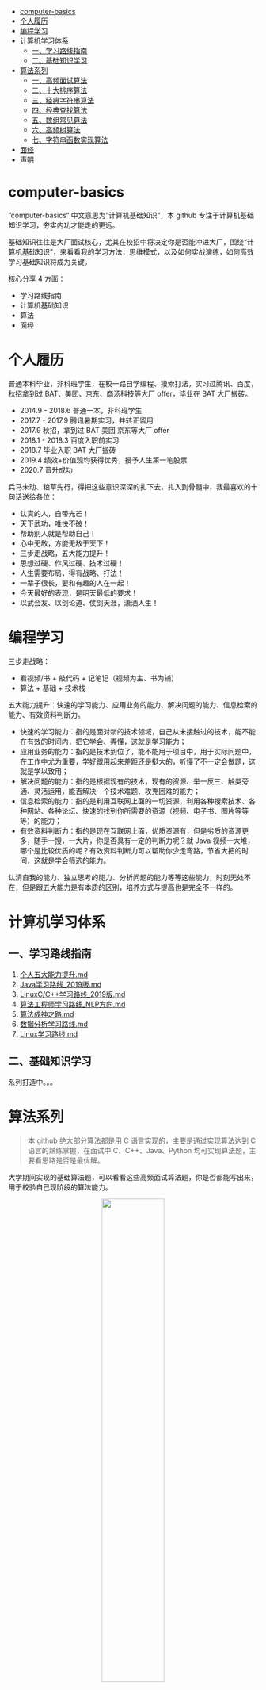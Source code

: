 - [computer-basics](#computer-basics)
- [个人履历](#个人履历)
- [编程学习](#编程学习)
- [计算机学习体系](#计算机学习体系)
  - [一、学习路线指南](#一学习路线指南)
  - [二、基础知识学习](#二基础知识学习)
- [算法系列](#算法系列)
  - [一、高频面试算法](#一高频面试算法)
  - [二、十大排序算法](#二十大排序算法)
  - [三、经典字符串算法](#三经典字符串算法)
  - [四、经典查找算法](#四经典查找算法)
  - [五、数组常见算法](#五数组常见算法)
  - [六、高频树算法](#六高频树算法)
  - [七、字符串函数实现算法](#七字符串函数实现算法)
- [面经](#面经)
- [声明](#声明)

# computer-basics

”computer-basics“ 中文意思为”计算机基础知识“，本 github 专注于计算机基础知识学习，夯实内功才能走的更远。

基础知识往往是大厂面试核心，尤其在校招中将决定你是否能冲进大厂，围绕“计算机基础知识”，来看看我的学习方法，思维模式，以及如何实战演练，如何高效学习基础知识将成为关键。

核心分享 4 方面：

- 学习路线指南
- 计算机基础知识
- 算法
- 面经

# 个人履历

普通本科毕业，非科班学生，在校一路自学编程、摸索打法，实习过腾讯、百度，秋招拿到过 BAT、美团、京东、商汤科技等大厂 offer，毕业在 BAT 大厂搬砖。

- 2014.9 - 2018.6 普通一本，非科班学生
- 2017.7 - 2017.9 腾讯暑期实习，并转正留用
- 2017.9 秋招，拿到过 BAT 美团 京东等大厂 offer
- 2018.1 - 2018.3 百度入职前实习
- 2018.7 毕业入职 BAT 大厂搬砖
- 2019.4 绩效+价值观均获得优秀，授予人生第一笔股票
- 2020.7 晋升成功

兵马未动、粮草先行，得把这些意识深深的扎下去，扎入到骨髓中，我最喜欢的十句话送给各位：

- 认真的人，自带光芒！
- 天下武功，唯快不破！
- 帮助别人就是帮助自己！
- 心中无敌，方能无敌于天下！
- 三步走战略，五大能力提升！
- 思想过硬、作风过硬、技术过硬！
- 人生需要布局，得有战略、打法！
- 一辈子很长，要和有趣的人在一起！
- 今天最好的表现，是明天最低的要求！
- 以武会友、以剑论道、仗剑天涯，潇洒人生！

# 编程学习

三步走战略：

- 看视频/书 + 敲代码 + 记笔记（视频为主、书为辅）
- 算法 + 基础 + 技术栈

五大能力提升：快速的学习能力、应用业务的能力、解决问题的能力、信息检索的能力、有效资料判断力。

- 快速的学习能力：指的是面对新的技术领域，自己从未接触过的技术，能不能在有效的时间内，把它学会、弄懂，这就是学习能力；
- 应用业务的能力：指的是技术到位了，能不能用于项目中，用于实际问题中，在工作中尤为重要，学好跟用起来差距还是挺大的，听懂了不一定会做题，这就是学以致用；
- 解决问题的能力：指的是根据现有的技术，现有的资源、举一反三、触类旁通、灵活运用，能否解决一个技术难题、攻克困难的能力；
- 信息检索的能力：指的是利用互联网上面的一切资源，利用各种搜索技术、各种网站、各种论坛、快速的找到你所需要的资源（视频、电子书、图片等等等）的能力；
- 有效资料判断力：指的是现在互联网上面，优质资源有，但是劣质的资源更多，随手一搜，一大片，你是否具有一定的判断力呢？就 Java 视频一大堆，哪个是比较优质的呢？有效资料判断力可以帮助你少走弯路，节省大把的时间，这就是学会筛选的能力。

认清自我的能力、独立思考的能力、分析问题的能力等等这些能力，时刻无处不在，但是跟五大能力是有本质的区别，培养方式与提高也是完全不一样的。

# 计算机学习体系

## 一、学习路线指南

1. [个人五大能力提升.md](https://github.com/puge-up/computer-basics/blob/main/cs-basics/%E5%AD%A6%E4%B9%A0%E8%B7%AF%E7%BA%BF%E6%8C%87%E5%8D%97/%E4%BA%94%E5%A4%A7%E8%83%BD%E5%8A%9B%E6%8F%90%E5%8D%87.md)
2. [Java学习路线_2019版.md](https://github.com/puge-up/computer-basics/blob/main/cs-basics/%E5%AD%A6%E4%B9%A0%E8%B7%AF%E7%BA%BF%E6%8C%87%E5%8D%97/Java%E5%AD%A6%E4%B9%A0%E8%B7%AF%E7%BA%BF_2019%E7%89%88.md)
3. [LinuxC/C++学习路线_2019版.md](https://github.com/puge-up/computer-basics/blob/main/cs-basics/%E5%AD%A6%E4%B9%A0%E8%B7%AF%E7%BA%BF%E6%8C%87%E5%8D%97/LinuxC_C%2B%2B%E5%AD%A6%E4%B9%A0%E8%B7%AF%E7%BA%BF_2019%E7%89%88.md)
4. [算法工程师学习路线_NLP方向.md](https://github.com/puge-up/computer-basics/blob/main/cs-basics/%E5%AD%A6%E4%B9%A0%E8%B7%AF%E7%BA%BF%E6%8C%87%E5%8D%97/%E7%AE%97%E6%B3%95%E5%B7%A5%E7%A8%8B%E5%B8%88%E5%AD%A6%E4%B9%A0%E8%B7%AF%E7%BA%BF_NLP%20%E6%96%B9%E5%90%91.md)
5. [算法成神之路.md](https://github.com/puge-up/computer-basics/blob/main/cs-basics/%E5%AD%A6%E4%B9%A0%E8%B7%AF%E7%BA%BF%E6%8C%87%E5%8D%97/%E7%AE%97%E6%B3%95%E6%88%90%E7%A5%9E%E4%B9%8B%E8%B7%AF.md)
6. [数据分析学习路线.md](https://github.com/puge-up/computer-basics/blob/main/cs-basics/%E5%AD%A6%E4%B9%A0%E8%B7%AF%E7%BA%BF%E6%8C%87%E5%8D%97/%E6%95%B0%E6%8D%AE%E5%88%86%E6%9E%90%E5%AD%A6%E4%B9%A0%E8%B7%AF%E7%BA%BF.md)
7. [Linux学习路线.md](https://github.com/puge-up/computer-basics/blob/main/cs-basics/%E5%AD%A6%E4%B9%A0%E8%B7%AF%E7%BA%BF%E6%8C%87%E5%8D%97/Linux%E5%AD%A6%E4%B9%A0%E8%B7%AF%E7%BA%BF.md)

## 二、基础知识学习

系列打造中。。。

# 算法系列

> 本 github 绝大部分算法都是用 C 语言实现的，主要是通过实现算法达到 C 语言的熟练掌握，在面试中 C、C++、Java、Python 均可实现算法题，主要看思路是否是最优解。

大学期间实现的基础算法题，可以看看这些高频面试算法题，你是否都能写出来，用于校验自己现阶段的算法能力。

<div align=center><img src='./algorithm/算法资料.jpeg' width="50%" height="50%"></div>
<p align=center>(高频面试算法)</p>

## 一、高频面试算法

1. [2个栈实现一个队列.cpp](https://github.com/puge-up/computer-basics/blob/main/algorithm/%E9%AB%98%E9%A2%91%E9%9D%A2%E8%AF%95%E7%AE%97%E6%B3%95/1%E3%80%812%E4%B8%AA%E6%A0%88%E5%AE%9E%E7%8E%B0%E4%B8%80%E4%B8%AA%E9%98%9F%E5%88%97.cpp)
2. [10到M进制转换.cpp](https://github.com/puge-up/computer-basics/blob/main/algorithm/%E9%AB%98%E9%A2%91%E9%9D%A2%E8%AF%95%E7%AE%97%E6%B3%95/2%E3%80%8110%E5%88%B0M%E8%BF%9B%E5%88%B6%E8%BD%AC%E6%8D%A2.cpp)
3. [八皇后问题.c](https://github.com/puge-up/computer-basics/blob/main/algorithm/%E9%AB%98%E9%A2%91%E9%9D%A2%E8%AF%95%E7%AE%97%E6%B3%95/3%E3%80%81%E5%85%AB%E7%9A%87%E5%90%8E%E9%97%AE%E9%A2%98.c)
4. [饿汉式.c](https://github.com/puge-up/computer-basics/blob/main/algorithm/%E9%AB%98%E9%A2%91%E9%9D%A2%E8%AF%95%E7%AE%97%E6%B3%95/4%E3%80%81%E9%A5%BF%E6%B1%89%E5%BC%8F.c)
5. [懒汉式.c](https://github.com/puge-up/computer-basics/blob/main/algorithm/%E9%AB%98%E9%A2%91%E9%9D%A2%E8%AF%95%E7%AE%97%E6%B3%95/5%E3%80%81%E6%87%92%E6%B1%89%E5%BC%8F.c)
6. [二进制中1的个数.c](https://github.com/puge-up/computer-basics/blob/main/algorithm/%E9%AB%98%E9%A2%91%E9%9D%A2%E8%AF%95%E7%AE%97%E6%B3%95/6%E3%80%81%E4%BA%8C%E8%BF%9B%E5%88%B6%E4%B8%AD1%E7%9A%84%E4%B8%AA%E6%95%B0.c)
7. [斐波那契数列.c](https://github.com/puge-up/computer-basics/blob/main/algorithm/%E9%AB%98%E9%A2%91%E9%9D%A2%E8%AF%95%E7%AE%97%E6%B3%95/7%E3%80%81%E6%96%90%E6%B3%A2%E9%82%A3%E5%A5%91%E6%95%B0%E5%88%97.c)
8. [斐波那契数列_1.c](https://github.com/puge-up/computer-basics/blob/main/algorithm/%E9%AB%98%E9%A2%91%E9%9D%A2%E8%AF%95%E7%AE%97%E6%B3%95/8%E3%80%81%E6%96%90%E6%B3%A2%E9%82%A3%E5%A5%91%E6%95%B0%E5%88%97_1.c)
9. [高效查找自幂数.c](https://github.com/puge-up/computer-basics/blob/main/algorithm/%E9%AB%98%E9%A2%91%E9%9D%A2%E8%AF%95%E7%AE%97%E6%B3%95/9%E3%80%81%E9%AB%98%E6%95%88%E6%9F%A5%E6%89%BE%E8%87%AA%E5%B9%82%E6%95%B0.c)
10. [哥德巴赫猜想验证.c](https://github.com/puge-up/computer-basics/blob/main/algorithm/%E9%AB%98%E9%A2%91%E9%9D%A2%E8%AF%95%E7%AE%97%E6%B3%95/10%E3%80%81%E5%93%A5%E5%BE%B7%E5%B7%B4%E8%B5%AB%E7%8C%9C%E6%83%B3%E9%AA%8C%E8%AF%81.c)
11. [汉诺塔问题.c](https://github.com/puge-up/computer-basics/blob/main/algorithm/%E9%AB%98%E9%A2%91%E9%9D%A2%E8%AF%95%E7%AE%97%E6%B3%95/11%E3%80%81%E6%B1%89%E8%AF%BA%E5%A1%94%E9%97%AE%E9%A2%98.c)
12. [将任意整数转换为二进制.c](https://github.com/puge-up/computer-basics/blob/main/algorithm/%E9%AB%98%E9%A2%91%E9%9D%A2%E8%AF%95%E7%AE%97%E6%B3%95/12%E3%80%81%E5%B0%86%E4%BB%BB%E6%84%8F%E6%95%B4%E6%95%B0%E8%BD%AC%E6%8D%A2%E4%B8%BA%E4%BA%8C%E8%BF%9B%E5%88%B6.c)
13. [将任意整数转换为十六进制.c](https://github.com/puge-up/computer-basics/blob/main/algorithm/%E9%AB%98%E9%A2%91%E9%9D%A2%E8%AF%95%E7%AE%97%E6%B3%95/13%E3%80%81%E5%B0%86%E4%BB%BB%E6%84%8F%E6%95%B4%E6%95%B0%E8%BD%AC%E6%8D%A2%E4%B8%BA%E5%8D%81%E5%85%AD%E8%BF%9B%E5%88%B6.c)
14. [括号匹配算法.cpp](https://github.com/puge-up/computer-basics/blob/main/algorithm/%E9%AB%98%E9%A2%91%E9%9D%A2%E8%AF%95%E7%AE%97%E6%B3%95/14%E3%80%81%E6%8B%AC%E5%8F%B7%E5%8C%B9%E9%85%8D%E7%AE%97%E6%B3%95.cpp)
15. [判断大小端.c](https://github.com/puge-up/computer-basics/blob/main/algorithm/%E9%AB%98%E9%A2%91%E9%9D%A2%E8%AF%95%E7%AE%97%E6%B3%95/15%E3%80%81%E5%88%A4%E6%96%AD%E5%A4%A7%E5%B0%8F%E7%AB%AF.c)
16. [求前n个数和.c](https://github.com/puge-up/computer-basics/blob/main/algorithm/%E9%AB%98%E9%A2%91%E9%9D%A2%E8%AF%95%E7%AE%97%E6%B3%95/16%E3%80%81%E6%B1%82%E5%89%8Dn%E4%B8%AA%E6%95%B0%E5%92%8C.c)
17. [求字符串的长度.c](https://github.com/puge-up/computer-basics/blob/main/algorithm/%E9%AB%98%E9%A2%91%E9%9D%A2%E8%AF%95%E7%AE%97%E6%B3%95/17%E3%80%81%E6%B1%82%E5%AD%97%E7%AC%A6%E4%B8%B2%E7%9A%84%E9%95%BF%E5%BA%A6.c)
18. [约瑟夫环.c](https://github.com/puge-up/computer-basics/blob/main/algorithm/%E9%AB%98%E9%A2%91%E9%9D%A2%E8%AF%95%E7%AE%97%E6%B3%95/18%E3%80%81%E7%BA%A6%E7%91%9F%E5%A4%AB%E7%8E%AF.c)
19. [转换数字.c](https://github.com/puge-up/computer-basics/blob/main/algorithm/%E9%AB%98%E9%A2%91%E9%9D%A2%E8%AF%95%E7%AE%97%E6%B3%95/19%E3%80%81%E8%BD%AC%E6%8D%A2%E6%95%B0%E5%AD%97.c)
20. [字符串转置.c](https://github.com/puge-up/computer-basics/blob/main/algorithm/%E9%AB%98%E9%A2%91%E9%9D%A2%E8%AF%95%E7%AE%97%E6%B3%95/20%E3%80%81%E5%AD%97%E7%AC%A6%E4%B8%B2%E8%BD%AC%E7%BD%AE.c)
21. [字符串转置_1.c](https://github.com/puge-up/computer-basics/blob/main/algorithm/%E9%AB%98%E9%A2%91%E9%9D%A2%E8%AF%95%E7%AE%97%E6%B3%95/21%E3%80%81%E5%AD%97%E7%AC%A6%E4%B8%B2%E8%BD%AC%E7%BD%AE_1.c)
22. [最大子数组和.c](https://github.com/puge-up/computer-basics/blob/main/algorithm/%E9%AB%98%E9%A2%91%E9%9D%A2%E8%AF%95%E7%AE%97%E6%B3%95/22%E3%80%81%E6%9C%80%E5%A4%A7%E5%AD%90%E6%95%B0%E7%BB%84%E5%92%8C.c)
23. [最长公共子序列.c](https://github.com/puge-up/computer-basics/blob/main/algorithm/%E9%AB%98%E9%A2%91%E9%9D%A2%E8%AF%95%E7%AE%97%E6%B3%95/23%E3%80%81%E6%9C%80%E9%95%BF%E5%85%AC%E5%85%B1%E5%AD%90%E5%BA%8F%E5%88%97.c)
24. [KMP.c](https://github.com/puge-up/computer-basics/blob/main/algorithm/%E9%AB%98%E9%A2%91%E9%9D%A2%E8%AF%95%E7%AE%97%E6%B3%95/24%E3%80%81KMP.c)
25. [随机化数组.c](https://github.com/puge-up/computer-basics/blob/main/algorithm/%E9%AB%98%E9%A2%91%E9%9D%A2%E8%AF%95%E7%AE%97%E6%B3%95/25%E3%80%81%E9%9A%8F%E6%9C%BA%E5%8C%96%E6%95%B0%E7%BB%84.c)

## 二、十大排序算法

1. [swapSort.c](https://github.com/puge-up/computer-basics/blob/main/algorithm/%E5%8D%81%E5%A4%A7%E6%8E%92%E5%BA%8F%E7%AE%97%E6%B3%95/1%E3%80%81swapSort.c)
2. [chooseSort.c](https://github.com/puge-up/computer-basics/blob/main/algorithm/%E5%8D%81%E5%A4%A7%E6%8E%92%E5%BA%8F%E7%AE%97%E6%B3%95/2%E3%80%81chooseSort.c)
3. [insertSort.c](https://github.com/puge-up/computer-basics/blob/main/algorithm/%E5%8D%81%E5%A4%A7%E6%8E%92%E5%BA%8F%E7%AE%97%E6%B3%95/3%E3%80%81insertSort.c)
4. [mergeSort.c](https://github.com/puge-up/computer-basics/blob/main/algorithm/%E5%8D%81%E5%A4%A7%E6%8E%92%E5%BA%8F%E7%AE%97%E6%B3%95/4%E3%80%81mergeSort.c)
5. [shellSort.c](https://github.com/puge-up/computer-basics/blob/main/algorithm/%E5%8D%81%E5%A4%A7%E6%8E%92%E5%BA%8F%E7%AE%97%E6%B3%95/5%E3%80%81shellSort.c)
6. [heapSort.c](https://github.com/puge-up/computer-basics/blob/main/algorithm/%E5%8D%81%E5%A4%A7%E6%8E%92%E5%BA%8F%E7%AE%97%E6%B3%95/6%E3%80%81heapSort.c)
7. [quickSort.c](https://github.com/puge-up/computer-basics/blob/main/algorithm/%E5%8D%81%E5%A4%A7%E6%8E%92%E5%BA%8F%E7%AE%97%E6%B3%95/7%E3%80%81quickSort.c)
8. [bucketSort.c](https://github.com/puge-up/computer-basics/blob/main/algorithm/%E5%8D%81%E5%A4%A7%E6%8E%92%E5%BA%8F%E7%AE%97%E6%B3%95/8%E3%80%81bucketSort.c)
9. [countSort.c](https://github.com/puge-up/computer-basics/blob/main/algorithm/%E5%8D%81%E5%A4%A7%E6%8E%92%E5%BA%8F%E7%AE%97%E6%B3%95/9%E3%80%81countSort.c)
10. [radixSort.c](https://github.com/puge-up/computer-basics/blob/main/algorithm/%E5%8D%81%E5%A4%A7%E6%8E%92%E5%BA%8F%E7%AE%97%E6%B3%95/10%E3%80%81radixSort.c)

## 三、经典字符串算法

1. [串匹配基础算法.c](https://github.com/puge-up/computer-basics/blob/main/algorithm/%E7%BB%8F%E5%85%B8%E5%AD%97%E7%AC%A6%E4%B8%B2%E7%AE%97%E6%B3%95/1%E3%80%81%E4%B8%B2%E5%8C%B9%E9%85%8D%E5%9F%BA%E7%A1%80%E7%AE%97%E6%B3%95.c)
2. [单词反转.c](https://github.com/puge-up/computer-basics/blob/main/algorithm/%E7%BB%8F%E5%85%B8%E5%AD%97%E7%AC%A6%E4%B8%B2%E7%AE%97%E6%B3%95/2%E3%80%81%E5%8D%95%E8%AF%8D%E5%8F%8D%E8%BD%AC.c)
3. [回文判断.c](https://github.com/puge-up/computer-basics/blob/main/algorithm/%E7%BB%8F%E5%85%B8%E5%AD%97%E7%AC%A6%E4%B8%B2%E7%AE%97%E6%B3%95/3%E3%80%81%E5%9B%9E%E6%96%87%E5%88%A4%E6%96%AD.c)
4. [全排列.c](https://github.com/puge-up/computer-basics/blob/main/algorithm/%E7%BB%8F%E5%85%B8%E5%AD%97%E7%AC%A6%E4%B8%B2%E7%AE%97%E6%B3%95/4%E3%80%81%E5%85%A8%E6%8E%92%E5%88%97.c)
5. [三步反转递归法.c](https://github.com/puge-up/computer-basics/blob/main/algorithm/%E7%BB%8F%E5%85%B8%E5%AD%97%E7%AC%A6%E4%B8%B2%E7%AE%97%E6%B3%95/5%E3%80%81%E4%B8%89%E6%AD%A5%E5%8F%8D%E8%BD%AC%E9%80%92%E5%BD%92%E6%B3%95.c)
6. [三步反转非递归.c](https://github.com/puge-up/computer-basics/blob/main/algorithm/%E7%BB%8F%E5%85%B8%E5%AD%97%E7%AC%A6%E4%B8%B2%E7%AE%97%E6%B3%95/6%E3%80%81%E4%B8%89%E6%AD%A5%E5%8F%8D%E8%BD%AC%E9%9D%9E%E9%80%92%E5%BD%92.c)
7. [整数转换为字符串.c](https://github.com/puge-up/computer-basics/blob/main/algorithm/%E7%BB%8F%E5%85%B8%E5%AD%97%E7%AC%A6%E4%B8%B2%E7%AE%97%E6%B3%95/7%E3%80%81%E6%95%B4%E6%95%B0%E8%BD%AC%E6%8D%A2%E4%B8%BA%E5%AD%97%E7%AC%A6%E4%B8%B2.c)
8. [字符串包含.c](https://github.com/puge-up/computer-basics/blob/main/algorithm/%E7%BB%8F%E5%85%B8%E5%AD%97%E7%AC%A6%E4%B8%B2%E7%AE%97%E6%B3%95/8%E3%80%81%E5%AD%97%E7%AC%A6%E4%B8%B2%E5%8C%85%E5%90%AB.c)
9. [字符串去空格.c](https://github.com/puge-up/computer-basics/blob/main/algorithm/%E7%BB%8F%E5%85%B8%E5%AD%97%E7%AC%A6%E4%B8%B2%E7%AE%97%E6%B3%95/9%E3%80%81%E5%AD%97%E7%AC%A6%E4%B8%B2%E5%8E%BB%E7%A9%BA%E6%A0%BC.c)
10. [字符串去重.c](https://github.com/puge-up/computer-basics/blob/main/algorithm/%E7%BB%8F%E5%85%B8%E5%AD%97%E7%AC%A6%E4%B8%B2%E7%AE%97%E6%B3%95/10%E3%80%81%E5%AD%97%E7%AC%A6%E4%B8%B2%E5%8E%BB%E9%87%8D.c)
11. [字符串转换成整数.c](https://github.com/puge-up/computer-basics/blob/main/algorithm/%E7%BB%8F%E5%85%B8%E5%AD%97%E7%AC%A6%E4%B8%B2%E7%AE%97%E6%B3%95/11%E3%80%81%E5%AD%97%E7%AC%A6%E4%B8%B2%E8%BD%AC%E6%8D%A2%E6%88%90%E6%95%B4%E6%95%B0.c)
12. [KMP算法.c](https://github.com/puge-up/computer-basics/blob/main/algorithm/%E7%BB%8F%E5%85%B8%E5%AD%97%E7%AC%A6%E4%B8%B2%E7%AE%97%E6%B3%95/12%E3%80%81KMP%E7%AE%97%E6%B3%95.c)

## 四、经典查找算法

1. [binarySearch.c](https://github.com/puge-up/computer-basics/blob/main/algorithm/%E7%BB%8F%E5%85%B8%E6%9F%A5%E6%89%BE%E7%AE%97%E6%B3%95/1%E3%80%81binarySearch.c)
2. [binarySearch_other.c](https://github.com/puge-up/computer-basics/blob/main/algorithm/%E7%BB%8F%E5%85%B8%E6%9F%A5%E6%89%BE%E7%AE%97%E6%B3%95/2%E3%80%81binarySearch_other.c)
3. [出现次数一半的数.c](https://github.com/puge-up/computer-basics/blob/main/algorithm/%E7%BB%8F%E5%85%B8%E6%9F%A5%E6%89%BE%E7%AE%97%E6%B3%95/3%E3%80%81%E5%87%BA%E7%8E%B0%E6%AC%A1%E6%95%B0%E4%B8%80%E5%8D%8A%E7%9A%84%E6%95%B0.c)
4. [出现次数超过一半以上的数.c](https://github.com/puge-up/computer-basics/blob/main/algorithm/%E7%BB%8F%E5%85%B8%E6%9F%A5%E6%89%BE%E7%AE%97%E6%B3%95/4%E3%80%81%E5%87%BA%E7%8E%B0%E6%AC%A1%E6%95%B0%E8%B6%85%E8%BF%87%E4%B8%80%E5%8D%8A%E4%BB%A5%E4%B8%8A%E7%9A%84%E6%95%B0.c)
5. [杨氏矩阵查找.c](https://github.com/puge-up/computer-basics/blob/main/algorithm/%E7%BB%8F%E5%85%B8%E6%9F%A5%E6%89%BE%E7%AE%97%E6%B3%95/5%E3%80%81%E6%9D%A8%E6%B0%8F%E7%9F%A9%E9%98%B5%E6%9F%A5%E6%89%BE.c)

## 五、数组常见算法

1. [和为定值的2个数.cpp](https://github.com/puge-up/computer-basics/blob/main/algorithm/%E6%95%B0%E7%BB%84%E5%B8%B8%E8%A7%81%E7%AE%97%E6%B3%95/1%E3%80%81%E5%92%8C%E4%B8%BA%E5%AE%9A%E5%80%BC%E7%9A%842%E4%B8%AA%E6%95%B0.cpp)
2. [奇数位于偶数前面.c](https://github.com/puge-up/computer-basics/blob/main/algorithm/%E6%95%B0%E7%BB%84%E5%B8%B8%E8%A7%81%E7%AE%97%E6%B3%95/2%E3%80%81%E5%A5%87%E6%95%B0%E4%BD%8D%E4%BA%8E%E5%81%B6%E6%95%B0%E5%89%8D%E9%9D%A2.c)
3. [数组逆序.c](https://github.com/puge-up/computer-basics/blob/main/algorithm/%E6%95%B0%E7%BB%84%E5%B8%B8%E8%A7%81%E7%AE%97%E6%B3%95/3%E3%80%81%E6%95%B0%E7%BB%84%E9%80%86%E5%BA%8F.c)
4. [随机化数组.c](https://github.com/puge-up/computer-basics/blob/main/algorithm/%E6%95%B0%E7%BB%84%E5%B8%B8%E8%A7%81%E7%AE%97%E6%B3%95/4%E3%80%81%E9%9A%8F%E6%9C%BA%E5%8C%96%E6%95%B0%E7%BB%84.c)
5. [通用的二维数组.c](https://github.com/puge-up/computer-basics/blob/main/algorithm/%E6%95%B0%E7%BB%84%E5%B8%B8%E8%A7%81%E7%AE%97%E6%B3%95/5%E3%80%81%E9%80%9A%E7%94%A8%E7%9A%84%E4%BA%8C%E7%BB%B4%E6%95%B0%E7%BB%84.c)
6. [寻找一个数组中的第二大数字.c](https://github.com/puge-up/computer-basics/blob/main/algorithm/%E6%95%B0%E7%BB%84%E5%B8%B8%E8%A7%81%E7%AE%97%E6%B3%95/7%E3%80%81%E5%AF%BB%E6%89%BE%E4%B8%80%E4%B8%AA%E6%95%B0%E7%BB%84%E4%B8%AD%E7%9A%84%E7%AC%AC%E4%BA%8C%E5%A4%A7%E6%95%B0%E5%AD%97.c)
7. [寻找最小的k个数.c](https://github.com/puge-up/computer-basics/blob/main/algorithm/%E6%95%B0%E7%BB%84%E5%B8%B8%E8%A7%81%E7%AE%97%E6%B3%95/8%E3%80%81%E5%AF%BB%E6%89%BE%E6%9C%80%E5%B0%8F%E7%9A%84k%E4%B8%AA%E6%95%B0.c)

## 六、高频树算法

1. [二叉树创建及方法实现.c](https://github.com/puge-up/computer-basics/blob/main/algorithm/%E9%AB%98%E9%A2%91%E6%A0%91%E7%AE%97%E6%B3%95/1%E3%80%81%E4%BA%8C%E5%8F%89%E6%A0%91%E5%88%9B%E5%BB%BA%E5%8F%8A%E6%96%B9%E6%B3%95%E5%AE%9E%E7%8E%B0.c)
2. [二叉树非递归遍历.cpp](https://github.com/puge-up/computer-basics/blob/main/algorithm/%E9%AB%98%E9%A2%91%E6%A0%91%E7%AE%97%E6%B3%95/2%E3%80%81%E4%BA%8C%E5%8F%89%E6%A0%91%E9%9D%9E%E9%80%92%E5%BD%92%E9%81%8D%E5%8E%86.cpp)
3. [前中后创建二叉树.c](https://github.com/puge-up/computer-basics/blob/main/algorithm/%E9%AB%98%E9%A2%91%E6%A0%91%E7%AE%97%E6%B3%95/3%E3%80%81%E5%89%8D%E4%B8%AD%E5%90%8E%E5%88%9B%E5%BB%BA%E4%BA%8C%E5%8F%89%E6%A0%91.c)

## 七、字符串函数实现算法

1. [strlen.c](https://github.com/puge-up/computer-basics/blob/main/algorithm/%E5%AD%97%E7%AC%A6%E4%B8%B2%E5%87%BD%E6%95%B0%E5%AE%9E%E7%8E%B0%E7%AE%97%E6%B3%95/1%E3%80%81strlen.c)
2. [strcpy.c](https://github.com/puge-up/computer-basics/blob/main/algorithm/%E5%AD%97%E7%AC%A6%E4%B8%B2%E5%87%BD%E6%95%B0%E5%AE%9E%E7%8E%B0%E7%AE%97%E6%B3%95/2%E3%80%81strcpy.c)
3. [strcmp.c](https://github.com/puge-up/computer-basics/blob/main/algorithm/%E5%AD%97%E7%AC%A6%E4%B8%B2%E5%87%BD%E6%95%B0%E5%AE%9E%E7%8E%B0%E7%AE%97%E6%B3%95/3%E3%80%81strcmp.c)
4. [strcat.c](https://github.com/puge-up/computer-basics/blob/main/algorithm/%E5%AD%97%E7%AC%A6%E4%B8%B2%E5%87%BD%E6%95%B0%E5%AE%9E%E7%8E%B0%E7%AE%97%E6%B3%95/4%E3%80%81strcat.c)

# 面经

1. Java 面经 pdf
2. C++ 面经 pdf
3. 。。。

---
>**获取面经方式：wx搜索公众号【程序员谱戈】，后台回复：面经，即可获取以上 Java/C++ 面经 pdf。**
>
> **如果百度网盘链接失效，请发【邮件】联系我，说明你的来意即可，我会通过邮件发送给你对应的资料。**

---

# 声明

- 全网网名：谱戈
- 邮箱：1042068690@qq.com
- 公众号【程序员谱戈】，【编程剑谱】欢迎关注
- 知识星球：[BAT黑马实验室](https://t.zsxq.com/FYbm6aA)
- 交流群：校招、社招、技术群欢迎加入
- 所有文章均原创，严禁抄袭，违者必究

**非常经典的一句话送给各位：**

> 一个剑客，和对手狭路相逢，他发现对方竟是天下第一剑客，这时候他明知是死，也必须亮出宝剑！没有这个勇气就别当剑客，倒在对手的剑下不丢人，要是不敢亮剑，那才叫丢脸。
>
> 这也是我为啥这么多年了，还一直喜欢《亮剑》这部剧的原因，主要是精气神，这比啥都重要！
